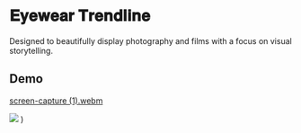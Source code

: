# 𝐄𝐲𝐞𝐰𝐞𝐚𝐫 𝐓𝐫𝐞𝐧𝐝𝐥𝐢𝐧𝐞

Designed to beautifully display photography and films with a focus on visual storytelling.

 ## Demo
[screen-capture (1).webm](https://github.com/user-attachments/assets/4f0d3721-574a-4a54-8137-8d5253173476)

![](https://media.licdn.com/dms/image/v2/D5622AQHN9Vfh8eIC0Q/feedshare-shrink_2048_1536/feedshare-shrink_2048_1536/0/1732802804706?e=1735776000&v=beta&t=Ug0XfpRvZNf6MF0HwjjsojyPXByRlQgix-_8rW8qPLM)
)

